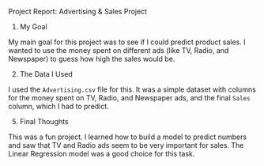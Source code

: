 Project Report: Advertising & Sales Project

1. My Goal

My main goal for this project was to see if I could predict product sales. I wanted to use the money spent on different ads (like TV, Radio, and Newspaper) to guess how high the sales would be.

2. The Data I Used

I used the `Advertising.csv` file for this. It was a simple dataset with columns for the money spent on TV, Radio, and Newspaper ads, and the final `Sales` column, which I had to predict.

5. Final Thoughts

This was a fun project. I learned how to build a model to predict numbers and saw that TV and Radio ads seem to be very important for sales. The Linear Regression model was a good choice for this task.
